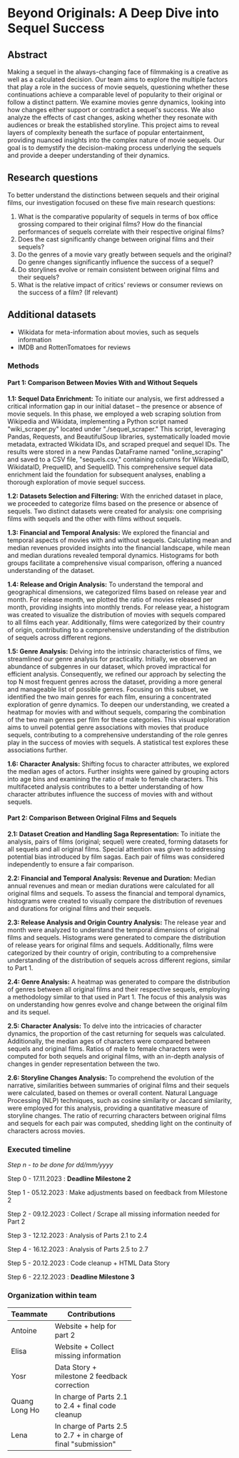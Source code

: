 # Beyond Originals: A Deep Dive into Sequel Success

## Abstract

Making a sequel in the always-changing face of filmmaking is a creative as well as a calculated decision. Our team aims to explore the multiple factors that play a role in the success of movie sequels, questioning whether these continuations achieve a comparable level of popularity to their original or follow a distinct pattern. 
We examine movies genre dynamics, looking into how changes either support or contradict a sequel's success. We also analyze the effects of cast changes, asking whether they resonate with audiences or break the established storyline. 
This project aims to reveal layers of complexity beneath the surface of popular entertainment, providing nuanced insights into the complex nature of movie sequels. Our goal is to demystify the decision-making process underlying the sequels and provide a deeper understanding of their dynamics.

## Research questions

To better understand the distinctions between sequels and their original films, our investigation focused on these five main research questions:

1. What is the comparative popularity of sequels in terms of box office grossing compared to their original films? How do the financial performances of sequels correlate with their respective original films?
2. Does the cast significantly change between original films and their sequels?
3. Do the genres of a movie vary greatly between sequels and the original? Do genre changes significantly influence the success of a sequel?
4. Do storylines evolve or remain consistent between original films and their sequels?
5. What is the relative impact of critics' reviews or consumer reviews on the success of a film? (If relevant)

## Additional datasets
- Wikidata for meta-information about movies, such as sequels information
- IMDB and RottenTomatoes for reviews

### Methods

#### Part 1: Comparison Between Movies With and Without Sequels

**1.1: Sequel Data Enrichment:**
To initiate our analysis, we first addressed a critical information gap in our initial dataset – the presence or absence of movie sequels. In this phase, we employed a web scraping solution from Wikipedia and Wikidata, implementing a Python script named "wiki_scraper.py" located under "./sequel_scraper." This script, leveraging Pandas, Requests, and BeautifulSoup libraries, systematically loaded movie metadata, extracted Wikidata IDs, and scraped prequel and sequel IDs. The results were stored in a new Pandas DataFrame named "online_scraping" and saved to a CSV file, "sequels.csv," containing columns for WikipediaID, WikidataID, PrequelID, and SequelID. This comprehensive sequel data enrichment laid the foundation for subsequent analyses, enabling a thorough exploration of movie sequel success.

**1.2: Datasets Selection and Filtering:**
With the enriched dataset in place, we proceeded to categorize films based on the presence or absence of sequels. Two distinct datasets were created for analysis: one comprising films with sequels and the other with films without sequels. 

**1.3: Financial and Temporal Analysis:**
We explored the financial and temporal aspects of movies with and without sequels. Calculating mean and median revenues provided insights into the financial landscape, while mean and median durations revealed temporal dynamics. Histograms for both groups facilitate a comprehensive visual comparison, offering a nuanced understanding of the dataset.

**1.4: Release and Origin Analysis:**
To understand the temporal and geographical dimensions, we categorized films based on release year and month. For release month, we plotted the ratio of movies released per month, providing insights into monthly trends. For release year, a histogram was created to visualize the distribution of movies with sequels compared to all films each year. Additionally, films were categorized by their country of origin, contributing to a comprehensive understanding of the distribution of sequels across different regions.

**1.5: Genre Analysis:**
Delving into the intrinsic characteristics of films, we streamlined our genre analysis for practicality. Initially, we observed an abundance of subgenres in our dataset, which proved impractical for efficient analysis. Consequently, we refined our approach by selecting the top N most frequent genres across the dataset, providing a more general and manageable list of possible genres. Focusing on this subset, we identified the two main genres for each film, ensuring a concentrated exploration of genre dynamics.
To deepen our understanding, we created a heatmap for movies with and without sequels, comparing the combination of the two main genres per film for these categories. This visual exploration aims to unveil potential genre associations with movies that produce sequels, contributing to a comprehensive understanding of the role genres play in the success of movies with sequels. A statistical test explores these associations further.

**1.6: Character Analysis:**
Shifting focus to character attributes, we explored the median ages of actors. Further insights were gained by grouping actors into age bins and examining the ratio of male to female characters. This multifaceted analysis contributes to a better understanding of how character attributes influence the success of movies with and without sequels. 

#### Part 2: Comparison Between Original Films and Sequels

**2.1: Dataset Creation and Handling Saga Representation:**
To initiate the analysis, pairs of films (original; sequel) were created, forming datasets for all sequels and all original films. Special attention was given to addressing potential bias introduced by film sagas. Each pair of films was considered independently to ensure a fair comparison.

**2.2: Financial and Temporal Analysis: Revenue and Duration:**
Median annual revenues and mean or median durations were calculated for all original films and sequels. To assess the financial and temporal dynamics, histograms were created to visually compare the distribution of revenues and durations for original films and their sequels.

**2.3: Release Analysis and Origin Country Analysis:**
The release year and month were analyzed to understand the temporal dimensions of original films and sequels. Histograms were generated to compare the distribution of release years for original films and sequels. Additionally, films were categorized by their country of origin, contributing to a comprehensive understanding of the distribution of sequels across different regions, similar to Part 1.

**2.4: Genre Analysis:**
A heatmap was generated to compare the distribution of genres between all original films and their respective sequels, employing a methodology similar to that used in Part 1. The focus of this analysis was on understanding how genres evolve and change between the original film and its sequel.

**2.5: Character Analysis:**
To delve into the intricacies of character dynamics, the proportion of the cast returning for sequels was calculated. Additionally, the median ages of characters were compared between sequels and original films. Ratios of male to female characters were computed for both sequels and original films, with an in-depth analysis of changes in gender representation between the two. 

**2.6: Storyline Changes Analysis:**
To comprehend the evolution of the narrative, similarities between summaries of original films and their sequels were calculated, based on themes or overall content. Natural Language Processing (NLP) techniques, such as cosine similarity or Jaccard similarity, were employed for this analysis, providing a quantitative measure of storyline changes. The ratio of recurring characters between original films and sequels for each pair was computed, shedding light on the continuity of characters across movies.



### Executed timeline

_Step n - to be done for dd/mm/yyyy_

Step 0 - 17.11.2023 : **Deadline Milestone 2**

Step 1 - 05.12.2023 : Make adjustments based on feedback from Milestone 2 

Step 2 - 09.12.2023 : Collect / Scrape all missing information needed for Part 2

Step 3 - 12.12.2023 : Analysis of Parts 2.1 to 2.4

Step 4 - 16.12.2023 : Analysis of Parts 2.5 to 2.7

Step 5 - 20.12.2023 : Code cleanup + HTML Data Story

Step 6 - 22.12.2023 :  **Deadline Milestone 3**


### Organization within team

<table class="tg" style="table-layout: fixed; width: 342px">
<colgroup>
<col style="width: 16px">
<col style="width: 180px">
</colgroup>
<thead>
  <tr>
    <th class="tg-0lax">Teammate</th>
    <th class="tg-0lax">Contributions</th>
  </tr>
</thead>
<tbody>
  <tr>
    <td class="tg-0lax">Antoine </td>
    <td class="tg-0lax"> Website + help for part 2 </td>
  </tr>
  <tr>
    <td class="tg-0lax">Elisa </td>
    <td class="tg-0lax"> Website + Collect missing information</td>
  </tr>
  <tr>
    <td class="tg-0lax">Yosr</td>
    <td class="tg-0lax"> Data Story + milestone 2 feedback correction </td>
  </tr>
  <tr>
    <td class="tg-0lax">Quang Long Ho</td>    
    <td class="tg-0lax"> In charge of Parts 2.1 to 2.4 + final code cleanup </td>
  </tr>
  <tr>
    <td class="tg-0lax">Lena</td>
    <td class="tg-0lax"> In charge of Parts 2.5 to 2.7 + in charge of final "submission" </td>
  </tr>
</tbody>
</table>
